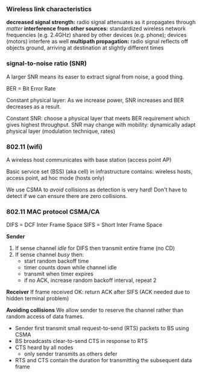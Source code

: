 ### Wireless link characteristics
**decreased signal strength:** radio signal attenuates as it propagates through _matter_
**interference from other sources:** standardized wireless network frequencies (e.g. 2.4GHz) shared by other devices (e.g. phone); devices (motors) interfere as well
**multipath propagation:** radio signal reflects off objects ground, arriving at destination at slightly different times

### signal-to-noise ratio (SNR)
A larger SNR means its easer to extract signal from noise, a good thing.

BER = Bit Error Rate

Constant physical layer: As we increase power, SNR increases and BER decreases as a result.

Constant SNR: choose a physical layer that meets BER requirement which gives highest throughput. SNR may change with mobility: dynamically adapt physical layer (modulation technique, rates)

### 802.11 (wifi)

A wireless host communicates with base station (access point AP)

Basic service set (BSS) (aka cell) in infrastructure contains: wireless hosts, access point, ad hoc mode (hosts only)

We use CSMA to _avoid_ collisions as detection is very hard! Don't have to detect if we can ensure there are zero collisions.

### 802.11 MAC protocol CSMA/CA
DIFS = DCF Inter Frame Space
SIFS = Short Inter Frame Space

**Sender**
1. If sense channel _idle_ for DIFS then transmit entire frame (no CD)
2. If sense channel _busy_ then:
    - start random backoff time
    - timer counts down while channel idle
    - transmit when timer expires
    - if no ACK, increase random backoff interval, repeat 2

**Receiver**
If frame received OK: return ACK after SIFS (ACK needed due to hidden terminal problem)

**Avoiding collisions**
We allow sender to reserve the channel rather than random access of data frames.
- Sender first transmit small request-to-send (RTS) packets to BS using CSMA
- BS broadcasts clear-to-send CTS in response to RTS
- CTS heard by all nodes
    - only sender transmits as others defer
- RTS and CTS contain the duration for transmitting the subsequent data frame